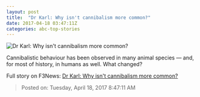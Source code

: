 ```yaml
---
layout: post
title:  "Dr Karl: Why isn't cannibalism more common?"
date: 2017-04-18 03:47:11Z
categories: abc-top-stories
---
```


![Dr Karl: Why isn't cannibalism more common?](http://www.abc.net.au/cm/rimage/8450134-1x1-large.jpg?v=6)

Cannibalistic behaviour has been observed in many animal species — and, for most of history, in humans as well. What changed?


Full story on F3News: [Dr Karl: Why isn't cannibalism more common?](http://www.f3nws.com/n/YsmuSF)

> Posted on: Tuesday, April 18, 2017 8:47:11 AM
